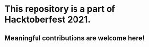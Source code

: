 # This repository is a part of Hacktoberfest 2021.

## Meaningful contributions are welcome here!


